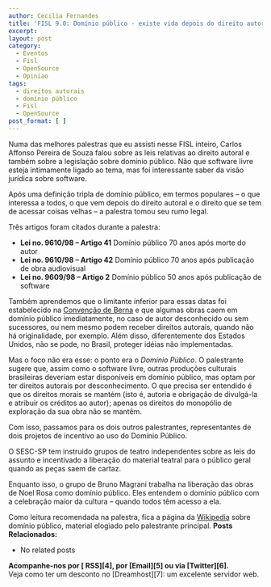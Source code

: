 ```yaml
---
author: Cecilia Fernandes
title: 'FISL 9.0: Domínio público - existe vida depois do direito autoral?'
excerpt:
layout: post
category:
  - Eventos
  - Fisl
  - OpenSource
  - Opiniao
tags:
  - direitos autorais
  - domínio público
  - Fisl
  - OpenSource
post_format: [ ]
---
```

Numa das melhores palestras que eu assisti nesse FISL inteiro, Carlos Affonso Pereira de Souza falou sobre as leis relativas ao direito autoral e também sobre a legislação sobre domínio público. Não que software livre esteja intimamente ligado ao tema, mas foi interessante saber da visão jurídica sobre software.

Após uma definição tripla de domínio público, em termos populares – o que interessa a todos, o que vem depois do direito autoral e o direito que se tem de acessar coisas velhas – a palestra tomou seu rumo legal.

Três artigos foram citados durante a palestra:

*   **Lei no. 9610/98 – Artigo 41** Domínio público 70 anos após morte do autor
*   **Lei no. 9610/98 – Artigo 42** Domínio público 70 anos após publicação de obra audiovisual
*   **Lei no. 9609/98 – Artigo 2** Domínio público 50 anos após publicação de software

Também aprendemos que o limitante inferior para essas datas foi estabelecido na [Convenção de Berna][1] e que algumas obras caem em domínio público imediatamente, no caso de autor desconhecido ou sem sucessores, ou nem mesmo podem receber direitos autorais, quando não há originalidade, por exemplo. Além disso, diferentemente dos Estados Unidos, não se pode, no Brasil, proteger idéias não implementadas.

Mas o foco não era esse: o ponto era o *Domínio Público*. O palestrante sugere que, assim como o software livre, outras produções culturais brasileiras deveriam estar disponíveis em domínio público, mas optam por ter direitos autorais por desconhecimento. O que precisa ser entendido é que os direitos morais se mantém (isto é, autoria e obrigação de divulgá-la e atribuir os créditos ao autor); apenas os direitos do monopólio de exploração da sua obra não se mantêm.

Com isso, passamos para os dois outros palestrantes, representantes de dois projetos de incentivo ao uso do Domínio Público.

O SESC-SP tem instruido grupos de teatro independentes sobre as leis do assunto e incentivado a liberação do material teatral para o público geral quando as peças saem de cartaz.

Enquanto isso, o grupo de Bruno Magrani trabalha na liberação das obras de Noel Rosa como domínio público. Eles entendem o domínio público com a celebração maior da cultura – quando todos têm acesso a ela.

Como leitura recomendada na palestra, fica a página da [Wikipedia][2] sobre domínio público, material elogiado pelo palestrante principal. 
**Posts Relacionados:** 
*   No related posts









**Acompanhe-nos por [ RSS][4], por [Email][5] ou via [Twitter][6].**  
Veja como ter um desconto no [Dreamhost][7]: um excelente servidor web.

 [1]: http://pt.wikipedia.org/wiki/Conven%C3%A7%C3%A3o_de_Berna
 [2]: http://pt.wikipedia.org/wiki/Dom%C3%ADnio_p%C3%BAblico





